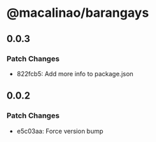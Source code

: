 # @macalinao/barangays

## 0.0.3

### Patch Changes

- 822fcb5: Add more info to package.json

## 0.0.2

### Patch Changes

- e5c03aa: Force version bump

